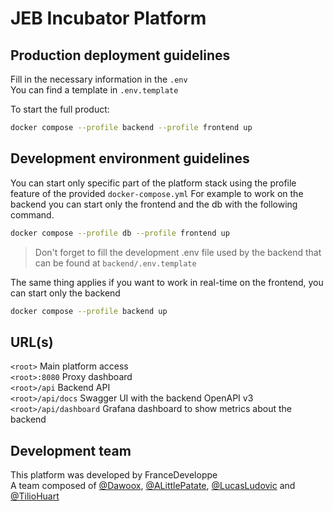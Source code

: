 # JEB Incubator Platform

## Production deployment guidelines

Fill in the necessary information in the `.env`  
You can find a template in `.env.template`

To start the full product:
```bash
docker compose --profile backend --profile frontend up
```

## Development environment guidelines

You can start only specific part of the platform stack using the profile feature of the provided `docker-compose.yml`
For example to work on the backend you can start only the frontend and the db with the following command.
```bash
docker compose --profile db --profile frontend up
```
> Don't forget to fill the development .env file used by the backend that can be found at `backend/.env.template`

The same thing applies if you want to work in real-time on the frontend, you can start only the backend
```bash
docker compose --profile backend up
```

## URL(s)

`<root>` Main platform access  
`<root>:8080` Proxy dashboard  
`<root>/api` Backend API  
`<root>/api/docs` Swagger UI with the backend OpenAPI v3  
`<root>/api/dashboard` Grafana dashboard to show metrics about the backend  

## Development team

This platform was developed by FranceDeveloppe  
A team composed of
[@Dawoox](https://github.com/orgs/dawpitech/people/Dawoox),
[@ALittlePatate](https://github.com/orgs/dawpitech/people/ALittlePatate),
[@LucasLudovic](https://github.com/orgs/dawpitech/people/LucasLudovic) and
[@TilioHuart](https://github.com/orgs/dawpitech/people/TilioHuart)
